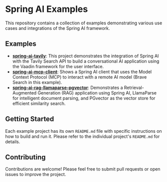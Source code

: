 # Spring AI Examples

This repository contains a collection of examples demonstrating various use cases and integrations of the Spring AI framework.

## Examples

*   [**spring-ai-tavily**](spring-ai-tavily/README.md): This project demonstrates the integration of Spring AI with the Tavily Search API to build a conversational AI application using the Vaadin framework for the user interface.
*   [**spring-ai-mcp-client**](model-context-protocol/spring-ai-mcp-client/README.md): Shows a Spring AI client that uses the Model Context Protocol (MCP) to interact with a remote AI model (Brave Search in this example).
*   [**spring-ai-rag-llamaparse-pgvector**](spring-ai-rag-llamaparse-pgvector/README.md): Demonstrates a Retrieval-Augmented Generation (RAG) application using Spring AI, LlamaParse for intelligent document parsing, and PGvector as the vector store for efficient similarity search.

## Getting Started

Each example project has its own `README.md` file with specific instructions on how to build and run it. Please refer to the individual project's `README.md` for details.

## Contributing

Contributions are welcome! Please feel free to submit pull requests or open issues to improve the project.